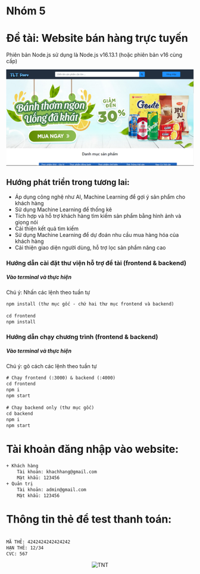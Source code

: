 # Nhóm 5

# Đề tài: Website bán hàng trực tuyến

Phiên bản Node.js sử dụng là Node.js v16.13.1 (hoặc phiên bản v16 cùng cấp)

![screenshot](https://github.com/dankieuks/Fruit2/blob/main/frontend/public/images/home.PNG)

## Hướng phát triển trong tương lai:

- Áp dụng công nghệ như AI, Machine Learning để gợi ý sản phẩm cho khách hàng
- Sử dụng Machine Learning để thống kê
- Tích hợp và hỗ trợ khách hàng tìm kiếm sản phẩm bằng hình ảnh và giọng nói
- Cải thiện kết quả tìm kiếm
- Sử dụng Machine Learning để dự đoán nhu cầu mua hàng hóa của khách hàng
- Cải thiện giao diện người dùng, hỗ trợ lọc sản phẩm nâng cao

### Hướng dẫn cài đặt thư viện hỗ trợ đề tài (frontend & backend)

<h5>Vào terminal và thực hiện</h5>
Chú ý: Nhấn các lệnh theo tuần tự

```
npm install (thư mục gốc - chứ hai thư mục frontend và backend)

cd frontend
npm install
```

### Hướng dẫn chạy chương trình (frontend & backend)

<h5>Vào terminal và thực hiện</h5>
Chú ý: gõ cách các lệnh theo tuần tự

```
# Chạy frontend (:3000) & backend (:4000)
cd frontend
npm i
npm start

# Chạy backend only (thư mục gốc)
cd backend
npm i
npm start
```

# Tài khoản đăng nhập vào website:

```
+ Khách hàng
	Tài khoản: khachhang@gmail.com
	Mật khẩu: 123456
+ Quản trị
	Tài khoản: admin@gmail.com
	Mật khẩu: 123456
```

# Thông tin thẻ để test thanh toán:

```

MÃ THẺ: 4242424242424242
HẠN THẺ: 12/34
CVC: 567

```

<p align="center">
	<img src="https://i.pinimg.com/originals/56/a7/b8/56a7b8e4953907848148e15efa28ae81.gif" width = "500" alt="TNT">
	</a>
</p>
